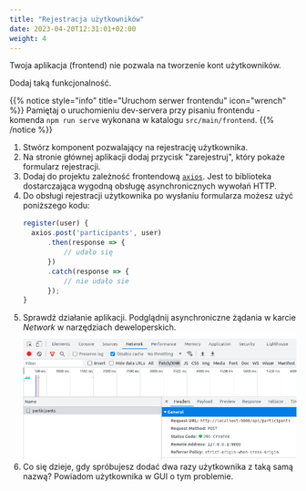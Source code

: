 ```yaml
---
title: "Rejestracja użytkowników"
date: 2023-04-20T12:31:01+02:00
weight: 4
---
```


Twoja aplikacja (frontend) nie pozwala na tworzenie kont użytkowników.

Dodaj taką funkcjonalność.

{{% notice style="info" title="Uruchom serwer frontendu" icon="wrench" %}}
Pamiętaj o uruchomieniu dev-servera przy pisaniu frontendu -
komenda `npm run serve` wykonana w katalogu `src/main/frontend`.
{{% /notice %}}

1. Stwórz komponent pozwalający na rejestrację użytkownika.
1. Na stronie głównej aplikacji dodaj przycisk "zarejestruj", który pokaże formularz rejestracji.
1. Dodaj do projektu zależność frontendową [`axios`](https://github.com/axios/axios).
   Jest to biblioteka dostarczająca wygodną obsługę asynchronicznych wywołań HTTP.
1. Do obsługi rejestracji użytkownika po wysłaniu formularza możesz użyć poniższego kodu:
   ```js
   register(user) {
     axios.post('participants', user)
         .then(response => {
             // udało się
         })
         .catch(response => {
             // nie udało sie     
         });
   }
   ```
1. Sprawdź działanie aplikacji. Podglądnij asynchroniczne żądania w karcie *Network* w narzędziach
   deweloperskich.
   ![](devtools.png?ligtbox=false)
2. Co się dzieje, gdy spróbujesz dodać dwa razy użytkownika z taką samą nazwą? Powiadom użytkownika w GUI
   o tym problemie.
